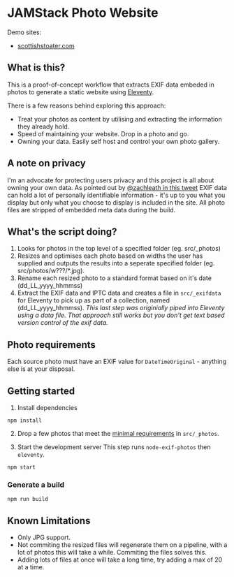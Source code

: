 # JAMStack Photo Website

Demo sites:

- [scottishstoater.com](https://www.scottishstoater.com)

## What is this?

This is a proof-of-concept workflow that extracts EXIF data embeded in photos to generate a static website using [Eleventy](https://11ty.dev). 

There is a few reasons behind exploring this approach:

- Treat your photos as content by utilising and extracting the information they already hold.
- Speed of maintaining your website. Drop in a photo and go.
- Owning your data. Easily self host and control your own photo gallery.

## A note on privacy

I'm an advocate for protecting users privacy and this project is all about owning your own data. As pointed out by [@zachleath in this tweet](https://twitter.com/eleven_ty/status/1209543773425942529?s=20) EXIF data can hold a lot of personally identifiable information - it's up to you what you display but only what you choose to display is included in the site. All photo files are stripped of embedded meta data during the build.

## What's the script doing?

1. Looks for photos in the top level of a specified folder (eg. src/_photos)
2. Resizes and optimises each photo based on widths the user has supplied and outputs the results into a seperate specified folder (eg. src/photos/w???/*.jpg).
3. Rename each resized photo to a standard format based on it's date (dd_LL_yyyy_hhmmss)
4. Extract the EXIF data and IPTC data and creates a file in `src/_exifdata` for Eleventy to pick up as part of a collection, named (dd_LL_yyyy_hhmmss).
_This last step was originially piped into Eleventy using a data file. That approach still works but you don't get text based version control of the exif data._

## Photo requirements

Each source photo must have an EXIF value for `DateTimeOriginal` - anything else is at your disposal.

## Getting started

1. Install dependencies

```
npm install
```

2. Drop a few photos that meet the [minimal requirements](#Photo-requirements) in `src/_photos`.

3. Start the development server
This step runs `node-exif-photos` then `eleventy`.

```
npm start
```

### Generate a build

```
npm run build
```

## Known Limitations 

- Only JPG support.
- Not commiting the resized files will regenerate them on a pipeline, with a lot of photos this will take a while. Commiting the files solves this. 
- Adding lots of files at once will take a long time, try adding a max of 20 at a time.



